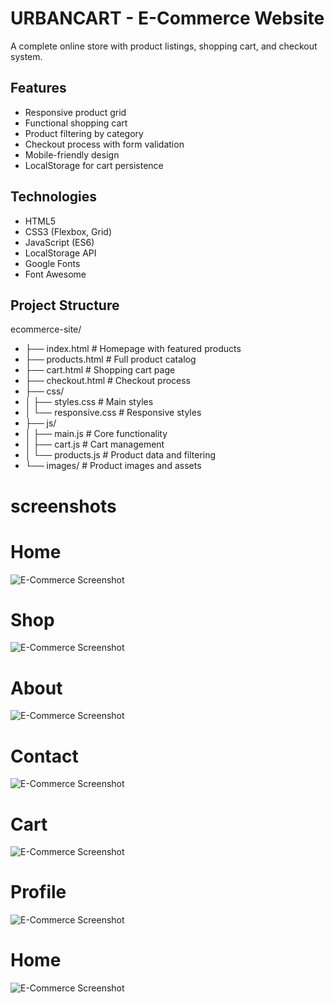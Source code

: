 # URBANCART - E-Commerce Website

A complete online store with product listings, shopping cart, and checkout system.

## Features

- Responsive product grid
- Functional shopping cart
- Product filtering by category
- Checkout process with form validation
- Mobile-friendly design
- LocalStorage for cart persistence

## Technologies

- HTML5
- CSS3 (Flexbox, Grid)
- JavaScript (ES6)
- LocalStorage API
- Google Fonts
- Font Awesome

## Project Structure
ecommerce-site/
- ├── index.html          # Homepage with featured products
- ├── products.html       # Full product catalog
- ├── cart.html           # Shopping cart page
- ├── checkout.html       # Checkout process
- ├── css/
- │   ├── styles.css      # Main styles
- │   └── responsive.css  # Responsive styles
- ├── js/
- │   ├── main.js         # Core functionality
- │   ├── cart.js         # Cart management
- │   └── products.js     # Product data and filtering
- └── images/             # Product images and assets

# screenshots

# Home
![E-Commerce Screenshot](screenshots/home.jpg)
# Shop
![E-Commerce Screenshot](screenshots/shop.jpg)
# About
![E-Commerce Screenshot](screenshots/about.jpg)
# Contact
![E-Commerce Screenshot](screenshots/contact.jpg)
# Cart
![E-Commerce Screenshot](screenshots/cart.jpg)
# Profile
![E-Commerce Screenshot](screenshots/profile.jpg)
# Home
![E-Commerce Screenshot](screenshots/login.jpg)
